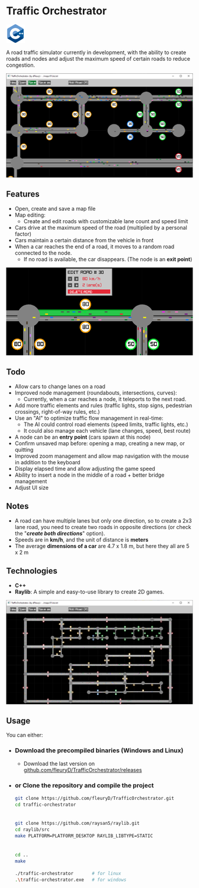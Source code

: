 # Traffic Orchestrator

<img src="https://raw.githubusercontent.com/devicons/devicon/master/icons/cplusplus/cplusplus-original.svg" alt="cplusplus" width="50" height="50"/>

A road traffic simulator currently in development, with the ability to create roads and nodes and adjust the maximum speed of certain roads to reduce congestion.

![Screenshot](./assets/screenshot-01.png)

## Features

- Open, create and save a map file
- Map editing:
  - Create and edit roads with customizable lane count and speed limit
- Cars drive at the maximum speed of the road (multiplied by a personal factor)
- Cars maintain a certain distance from the vehicle in front
- When a car reaches the end of a road, it moves to a random road connected to the node.
  - If no road is available, the car disappears. (The node is an **exit point**)

![Screenshot](./assets/screenshot-03.png)

## Todo

- Allow cars to change lanes on a road
- Improved node management (roundabouts, intersections, curves):
  - Currently, when a car reaches a node, it teleports to the next road.
- Add more traffic elements and rules (traffic lights, stop signs, pedestrian crossings, right-of-way rules, etc.)
- Use an "AI" to optimize traffic flow management in real-time:
  - The AI could control road elements (speed limits, traffic lights, etc.)
  - It could also manage each vehicle (lane changes, speed, best route)
- A node can be an **entry point** (cars spawn at this node)
- Confirm unsaved map before: opening a map, creating a new map, or quitting
- Improved zoom management and allow map navigation with the mouse in addition to the keyboard
- Display elapsed time and allow adjusting the game speed
- Ability to insert a node in the middle of a road + better bridge management
- Adjust UI size

## Notes

- A road can have multiple lanes but only one direction, so to create a 2x3 lane road, you need to create two roads in opposite directions (or check the "**_create both directions_**" option).
- Speeds are in **km/h**, and the unit of distance is **meters**
- The average **dimensions of a car** are 4.7 x 1.8 m, but here they all are 5 x 2 m

## Technologies

- **C++**
- **Raylib**: A simple and easy-to-use library to create 2D games.

![Screenshot](./assets/screenshot-02.png)

## Usage

You can either:

- ### Download the precompiled binaries (Windows and Linux)

  - Download the last version on [github.com/fleuryD/TrafficOrchestrator/releases](https://github.com/fleuryD/TrafficOrchestrator/releases)

- ### or Clone the repository and compile the project

  ```bash
  git clone https://github.com/fleuryD/TrafficOrchestrator.git
  cd traffic-orchestrator


  git clone https://github.com/raysan5/raylib.git
  cd raylib/src
  make PLATFORM=PLATFORM_DESKTOP RAYLIB_LIBTYPE=STATIC


  cd ..
  make

  ./traffic-orchestrator       # for linux
  .\traffic-orchestrator.exe   # for windows
  ```
